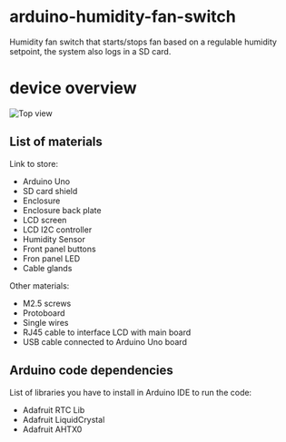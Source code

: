 # arduino-humidity-fan-switch
Humidity fan switch that starts/stops fan based on a regulable humidity setpoint, the system also logs in a SD card.

# device overview
![Top view](./images/top_view.png)

## List of materials
Link to store:
* Arduino Uno
* SD card shield
* Enclosure
* Enclosure back plate
* LCD screen
* LCD I2C controller
* Humidity Sensor
* Front panel buttons
* Fron panel LED
* Cable glands

Other materials:
* M2.5 screws
* Protoboard
* Single wires
* RJ45 cable to interface LCD with main board
* USB cable connected to Arduino Uno board

## Arduino code dependencies
List of libraries you have to install in Arduino IDE to run the code:
* Adafruit RTC Lib
* Adafruit LiquidCrystal
* Adafruit AHTX0
